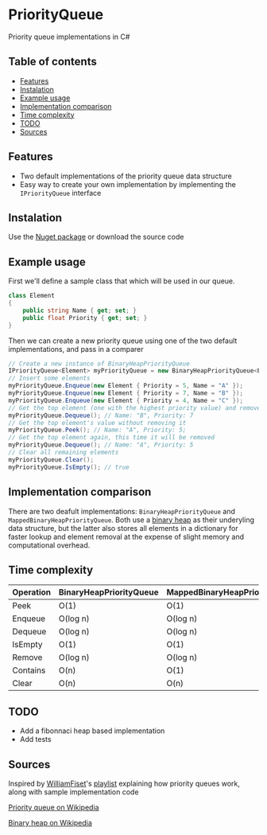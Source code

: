 # PriorityQueue

Priority queue implementations in C#

## Table of contents

* [Features](#features)
* [Instalation](#instalation)
* [Example usage](#example-usage)
* [Implementation comparison](#implementation-comparison)
* [Time complexity](#time-complexity)
* [TODO](#todo)
* [Sources](#sources)

## Features

* Two default implementations of the priority queue data structure
* Easy way to create your own implementation by implementing the `IPriorityQueue` interface

## Instalation

Use the [Nuget package](https://www.nuget.org/packages/PriorityQueues/) or download the source code

## Example usage

First we'll define a sample class that which will be used in our queue.
```cs
class Element
{
    public string Name { get; set; }
    public float Priority { get; set; }
}
```

Then we can create a new priority queue using one of the two default implementations, and pass in a comparer
```cs
// Create a new instance of BinaryHeapPriorityQueue
IPriorityQueue<Element> myPriorityQueue = new BinaryHeapPriorityQueue<Element>((a, b) => a.Priority.CompareTo(b.Priority)); // this will produce a min-heap, use b.Priority.CompareTo(a.Priority) for a max-heap
// Insert some elements
myPriorityQueue.Enqueue(new Element { Priority = 5, Name = "A" });
myPriorityQueue.Enqueue(new Element { Priority = 7, Name = "B" });
myPriorityQueue.Enqueue(new Element { Priority = 4, Name = "C" });
// Get the top element (one with the highest priority value) and remove it
myPriorityQueue.Dequeue(); // Name: "B", Priority: 7
// Get the top element's value without removing it
myPriorityQueue.Peek(); // Name: "A", Priority: 5;
// Get the top element again, this time it will be removed
myPriorityQueue.Dequeue(); // Name: "A", Priority: 5
// Clear all remaining elements
myPriorityQueue.Clear(); 
myPriorityQueue.IsEmpty(); // true
```

## Implementation comparison

There are two deafult implementations: `BinaryHeapPriorityQueue` and `MappedBinaryHeapPriorityQueue`. Both use a [binary heap](https://en.wikipedia.org/wiki/Binary_heap) as their underyling data structure, but the latter also stores all elements in a dictionary for faster lookup and element removal at the expense of slight memory and computational overhead.

## Time complexity

|Operation|BinaryHeapPriorityQueue|MappedBinaryHeapPriorityQueue
|---|---|---|
|Peek|O(1)|O(1)|
|Enqueue|O(log n)|O(log n)|
|Dequeue|O(log n)|O(log n)|
|IsEmpty|O(1)|O(1)|
|Remove|O(log n)|O(log n)|
|Contains|O(n)|O(1)|
|Clear|O(n)|O(n)|

## TODO

* Add a fibonnaci heap based implementation
* Add tests

## Sources
Inspired by [WilliamFiset](https://www.youtube.com/channel/UCD8yeTczadqdARzQUp29PJw)'s [playlist](https://www.youtube.com/watch?v=wptevk0bshY&list=PLDV1Zeh2NRsCLFSHm1nYb9daYf60lCcag&index=1) explaining how priority queues work, along with sample implementation code

[Priority queue on Wikipedia](https://en.wikipedia.org/wiki/Priority_queue)

[Binary heap on Wikipedia](https://en.wikipedia.org/wiki/Binary_heap)
